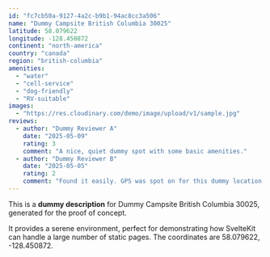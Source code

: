 ```yaml
---
id: "fc7cb50a-9127-4a2c-b9b1-94ac8cc3a506"
name: "Dummy Campsite British Columbia 30025"
latitude: 58.079622
longitude: -128.450872
continent: "north-america"
country: "canada"
region: "british-columbia"
amenities:
  - "water"
  - "cell-service"
  - "dog-friendly"
  - "RV-suitable"
images:
  - "https://res.cloudinary.com/demo/image/upload/v1/sample.jpg"
reviews:
  - author: "Dummy Reviewer A"
    date: "2025-05-09"
    rating: 3
    comment: "A nice, quiet dummy spot with some basic amenities."
  - author: "Dummy Reviewer B"
    date: "2025-05-05"
    rating: 2
    comment: "Found it easily. GPS was spot on for this dummy location."
---
```


This is a **dummy description** for Dummy Campsite British Columbia 30025, generated for the proof of concept.

It provides a serene environment, perfect for demonstrating how SvelteKit can handle a large number of static pages. The coordinates are 58.079622, -128.450872.
